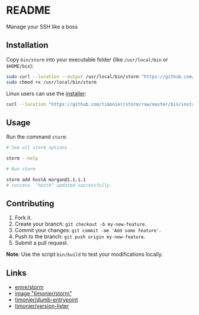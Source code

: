 # README

Manage your SSH like a boss

## Installation

Copy `bin/storm` into your executable folder (like `/usr/local/bin` or `$HOME/bin`):

```sh
sudo curl --location --output /usr/local/bin/storm "https://github.com/timonier/storm/raw/master/bin/storm"
sudo chmod +x /usr/local/bin/storm
```

Linux users can use the [installer](https://github.com/timonier/storm/blob/master/bin/installer):

```sh
curl --location "https://github.com/timonier/storm/raw/master/bin/installer" | sudo sh -s -- install
```

## Usage

Run the command `storm`:

```sh
# See all storm options

storm --help

# Run storm

storm add hostA morgan@1.1.1.1
# success  "hostA" updated successfully.
```

## Contributing

1. Fork it.
2. Create your branch: `git checkout -b my-new-feature`.
3. Commit your changes: `git commit -am 'Add some feature'`.
4. Push to the branch: `git push origin my-new-feature`.
5. Submit a pull request.

__Note__: Use the script `bin/build` to test your modifications locally.

## Links

* [emre/storm](https://github.com/emre/storm)
* [image "timonier/storm"](https://hub.docker.com/r/timonier/storm/)
* [timonier/dumb-entrypoint](https://github.com/timonier/dumb-entrypoint)
* [timonier/version-lister](https://github.com/timonier/version-lister)
